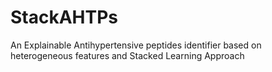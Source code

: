 # StackAHTPs
An Explainable Antihypertensive peptides identifier based on heterogeneous features and Stacked Learning Approach
